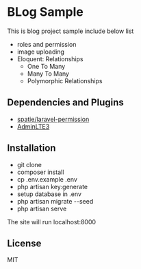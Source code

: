# BLog Sample

This is blog project sample include below list

- roles and permission
- image uploading
- Eloquent: Relationships
  - One To Many
  - Many To Many
  - Polymorphic Relationships

## Dependencies and Plugins
- [spatie/laravel-permission](https://github.com/spatie/laravel-permission)
- [AdminLTE3](https://adminlte.io/themes/v3/)

## Installation

- git clone
- composer install
- cp .env.example .env
- php artisan key:generate
- setup database in .env
- php artisan migrate --seed
- php artisan serve

The site will run localhost:8000

## License
MIT